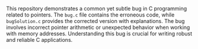 This repository demonstrates a common yet subtle bug in C programming related to pointers. The `bug.c` file contains the erroneous code, while `bugSolution.c` provides the corrected version with explanations. The bug involves incorrect pointer arithmetic or unexpected behavior when working with memory addresses.  Understanding this bug is crucial for writing robust and reliable C applications.